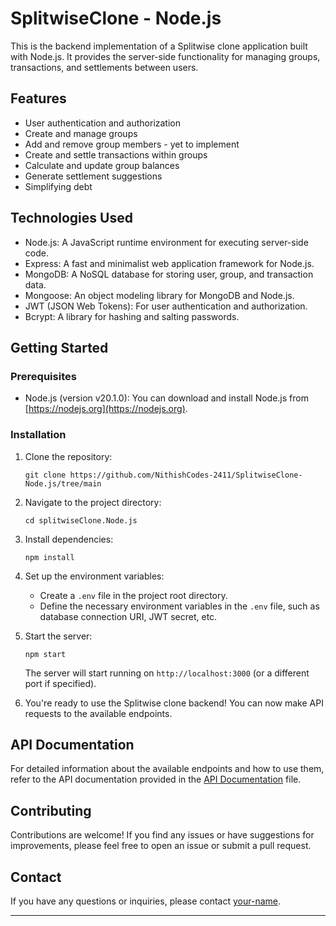 

# SplitwiseClone - Node.js

This is the backend implementation of a Splitwise clone application built with Node.js. It provides the server-side functionality for managing groups, transactions, and settlements between users.

## Features

- User authentication and authorization
- Create and manage groups
- Add and remove group members - yet to implement
- Create and settle transactions within groups
- Calculate and update group balances
- Generate settlement suggestions
- Simplifying debt 

## Technologies Used

- Node.js: A JavaScript runtime environment for executing server-side code.
- Express: A fast and minimalist web application framework for Node.js.
- MongoDB: A NoSQL database for storing user, group, and transaction data.
- Mongoose: An object modeling library for MongoDB and Node.js.
- JWT (JSON Web Tokens): For user authentication and authorization.
- Bcrypt: A library for hashing and salting passwords.

## Getting Started

### Prerequisites

- Node.js (version v20.1.0): You can download and install Node.js from [https://nodejs.org](https://nodejs.org).

### Installation

1. Clone the repository:

   ```shell
   git clone https://github.com/NithishCodes-2411/SplitwiseClone-Node.js/tree/main
   ```

2. Navigate to the project directory:

   ```shell
   cd splitwiseClone.Node.js
   ```

3. Install dependencies:

   ```shell
   npm install
   ```

4. Set up the environment variables:
   - Create a `.env` file in the project root directory.
   - Define the necessary environment variables in the `.env` file, such as database connection URI, JWT secret, etc.

5. Start the server:

   ```shell
   npm start
   ```

   The server will start running on `http://localhost:3000` (or a different port if specified).

6. You're ready to use the Splitwise clone backend! You can now make API requests to the available endpoints.

## API Documentation

For detailed information about the available endpoints and how to use them, refer to the API documentation provided in the [API Documentation](/docs/api.md) file.

## Contributing

Contributions are welcome! If you find any issues or have suggestions for improvements, please feel free to open an issue or submit a pull request.

## Contact

If you have any questions or inquiries, please contact [your-name](mailto:nituu2411@gmail.com).

---


